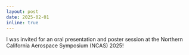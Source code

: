 ```yaml
---
layout: post
date: 2025-02-01
inline: true
---
```


I was invited for an oral presentation and poster session at the Northern California Aerospace Symposium (NCAS) 2025!
